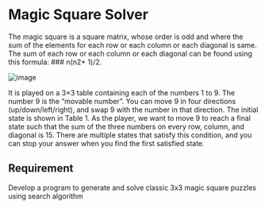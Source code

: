 # Magic Square Solver

The magic square is a square matrix, whose order is odd and where the sum of the elements for each row or each column or each diagonal is same. The sum of each row or each column or each diagonal can be found using this formula: 
                                ### n(n2+ 1)/2.

![image](https://github.com/aiza411/MagicSquareSolver/assets/72245945/d9e08444-ad71-423b-be5b-7a4f33ac5ab0)


It is played on a 3×3 table containing each of the numbers 1 to 9. The number 9 is the “movable number”. You can move 9 in four directions (up/down/left/right), and swap 9 with the number in that direction. The initial state is shown in Table 1. As the player, we want to move 9 to reach a final state such that the sum of the three numbers on every row, column, and diagonal is 15. There are multiple states that satisfy this condition, and you can stop your answer when you find the first satisfied state.

## Requirement

Develop a program to generate and solve classic 3x3 magic square puzzles using search algorithm
